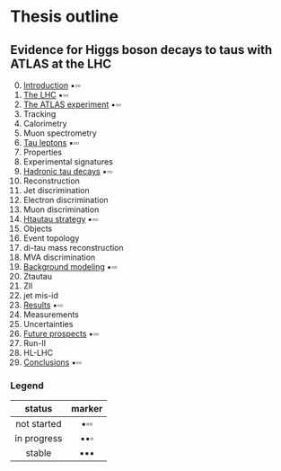 # Thesis outline

## Evidence for Higgs boson decays to taus with ATLAS at the LHC

0. [Introduction](tex/introduction.tex) :black_small_square::white_small_square::white_small_square:
0. [The LHC](tex/)                      :black_small_square::white_small_square::white_small_square:
0. [The ATLAS experiment](tex/)         :black_small_square::white_small_square::white_small_square:
  0. Tracking
  0. Calorimetry
  0. Muon spectrometry
0. [Tau leptons](tex/)              :black_small_square::white_small_square::white_small_square:
  0. Properties
  0. Experimental signatures
0. [Hadronic tau decays](tex/)      :black_small_square::white_small_square::white_small_square:
  0. Reconstruction
  0. Jet discrimination
  0. Electron discrimination
  0. Muon discrimination
0. [Htautau strategy](tex/)         :black_small_square::white_small_square::white_small_square:
  0. Objects
  0. Event topology
  0. di-tau mass reconstruction
  0. MVA discrimination
0. [Background modeling](tex/)      :black_small_square::white_small_square::white_small_square:
  0. Ztautau
  0. Zll
  0. jet mis-id
0. [Results](tex/)                  :black_small_square::white_small_square::white_small_square:
  0. Measurements
  0. Uncertainties
0. [Future prospects](tex/)         :black_small_square::white_small_square::white_small_square:
  0. Run-II
  0. HL-LHC
0. [Conclusions](tex/)              :black_small_square::white_small_square::white_small_square:

### Legend

| status      | marker             |
|:-----------:|:------------------:|
| not started | :black_small_square::white_small_square::white_small_square: |
| in progress | :black_small_square::black_small_square::white_small_square: |
| stable      | :black_small_square::black_small_square::black_small_square: |

